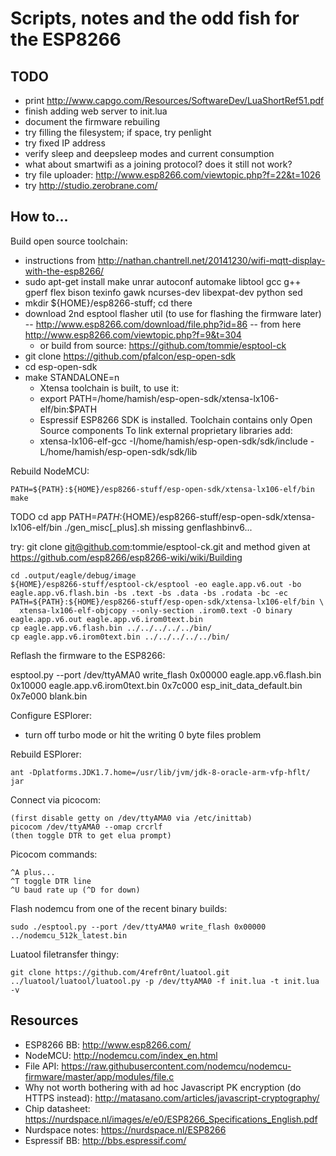 Scripts, notes and the odd fish for the ESP8266
===

## TODO

- print http://www.capgo.com/Resources/SoftwareDev/LuaShortRef51.pdf
- finish adding web server to init.lua
- document the firmware rebuiling
- try filling the filesystem; if space, try penlight
- try fixed IP address
- verify sleep and deepsleep modes and current consumption
- what about smartwifi as a joining protocol? does it still not work?
- try file uploader: http://www.esp8266.com/viewtopic.php?f=22&t=1026
- try http://studio.zerobrane.com/

## How to...

Build open source toolchain:

- instructions from
  http://nathan.chantrell.net/20141230/wifi-mqtt-display-with-the-esp8266/
- sudo apt-get install make unrar autoconf automake libtool gcc g++ gperf flex
  bison texinfo gawk ncurses-dev libexpat-dev python sed
- mkdir ${HOME}/esp8266-stuff; cd there
- download 2nd esptool flasher util (to use for flashing the firmware later)
  -- http://www.esp8266.com/download/file.php?id=86 -- from here
  http://www.esp8266.com/viewtopic.php?f=9&t=304
  - or build from source: https://github.com/tommie/esptool-ck
- git clone https://github.com/pfalcon/esp-open-sdk
- cd esp-open-sdk
- make STANDALONE=n
  - Xtensa toolchain is built, to use it:
  - export PATH=/home/hamish/esp-open-sdk/xtensa-lx106-elf/bin:$PATH
  - Espressif ESP8266 SDK is installed. Toolchain contains only Open Source
    components To link external proprietary libraries add:
  - xtensa-lx106-elf-gcc -I/home/hamish/esp-open-sdk/sdk/include
    -L/home/hamish/esp-open-sdk/sdk/lib

Rebuild NodeMCU:

    PATH=${PATH}:${HOME}/esp8266-stuff/esp-open-sdk/xtensa-lx106-elf/bin make

TODO
    cd app
    PATH=${PATH}:${HOME}/esp8266-stuff/esp-open-sdk/xtensa-lx106-elf/bin ./gen_misc[_plus].sh 
missing genflashbinv6...

try: git clone git@github.com:tommie/esptool-ck.git
and method given at https://github.com/esp8266/esp8266-wiki/wiki/Building

    cd .output/eagle/debug/image
    ${HOME}/esp8266-stuff/esptool-ck/esptool -eo eagle.app.v6.out -bo eagle.app.v6.flash.bin -bs .text -bs .data -bs .rodata -bc -ec
    PATH=${PATH}:${HOME}/esp8266-stuff/esp-open-sdk/xtensa-lx106-elf/bin \
      xtensa-lx106-elf-objcopy --only-section .irom0.text -O binary eagle.app.v6.out eagle.app.v6.irom0text.bin
    cp eagle.app.v6.flash.bin ../../../../../bin/
    cp eagle.app.v6.irom0text.bin ../../../../../bin/

Reflash the firmware to the ESP8266:

esptool.py --port /dev/ttyAMA0 write_flash 0x00000 eagle.app.v6.flash.bin 0x10000 eagle.app.v6.irom0text.bin 0x7c000 esp_init_data_default.bin 0x7e000 blank.bin

Configure ESPlorer: 

- turn off turbo mode or hit the writing 0 byte files problem

Rebuild ESPlorer:

    ant -Dplatforms.JDK1.7.home=/usr/lib/jvm/jdk-8-oracle-arm-vfp-hflt/ jar

Connect via picocom:

    (first disable getty on /dev/ttyAMA0 via /etc/inittab)
    picocom /dev/ttyAMA0 --omap crcrlf
    (then toggle DTR to get elua prompt)

Picocom commands:

    ^A plus...
    ^T toggle DTR line
    ^U baud rate up (^D for down)

Flash nodemcu from one of the recent binary builds:

    sudo ./esptool.py --port /dev/ttyAMA0 write_flash 0x00000 ../nodemcu_512k_latest.bin

Luatool filetransfer thingy:

    git clone https://github.com/4refr0nt/luatool.git
    ../luatool/luatool/luatool.py -p /dev/ttyAMA0 -f init.lua -t init.lua -v

## Resources

- ESP8266 BB: http://www.esp8266.com/
- NodeMCU: http://nodemcu.com/index_en.html
- File API:
  https://raw.githubusercontent.com/nodemcu/nodemcu-firmware/master/app/modules/file.c
- Why not worth bothering with ad hoc Javascript PK encryption (do HTTPS
  instead): http://matasano.com/articles/javascript-cryptography/
- Chip datasheet:
  https://nurdspace.nl/images/e/e0/ESP8266_Specifications_English.pdf
- Nurdspace notes: https://nurdspace.nl/ESP8266
- Espressif BB: http://bbs.espressif.com/
